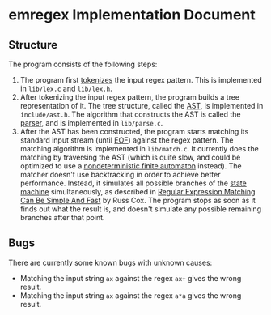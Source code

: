 # emregex Implementation Document

## Structure

The program consists of the following steps:

1. The program first [tokenizes][1] the input regex pattern. This is implemented
   in `lib/lex.c` and `lib/lex.h`.
2. After tokenizing the input regex pattern, the program builds a tree
   representation of it. The tree structure, called the [AST][2], is implemented
   in `include/ast.h`. The algorithm that constructs the AST is called the
   [parser][3], and is implemented in `lib/parse.c`.
3. After the AST has been constructed, the program starts matching its standard
   input stream (until [EOF][4]) against the regex pattern. The matching
   algorithm is implemented in `lib/match.c`. It currently does the matching by
   traversing the AST (which is quite slow, and could be optimized to use a
   [nondeterministic finite automaton][5] instead). The matcher doesn't use
   backtracking in order to achieve better performance. Instead, it simulates
   all possible branches of the [state machine][6] simultaneously, as described
   in [Regular Expression Matching Can Be Simple And Fast][7] by Russ Cox.
   The program stops as soon as it finds out what the result is, and doesn't
   simulate any possible remaining branches after that point.

## Bugs

There are currently some known bugs with unknown causes:

- Matching the input string `ax` against the regex `ax+` gives the wrong result.
- Matching the input string `ax` against the regex `a*a` gives the wrong result.

[1]: https://en.wikipedia.org/wiki/Lexical_analysis
[2]: https://en.wikipedia.org/wiki/Abstract_syntax_tree
[3]: https://en.wikipedia.org/wiki/Parsing
[4]: https://en.wikipedia.org/wiki/End-of-file
[5]: https://en.wikipedia.org/wiki/Nondeterministic_finite_automaton
[6]: https://en.wikipedia.org/wiki/Finite-state_machine
[7]: https://swtch.com/~rsc/regexp/regexp1.html
